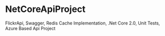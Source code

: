 # NetCoreApiProject
FlickrApi, Swagger, Redis Cache Implementation, .Net Core 2.0, Unit Tests, Azure Based Api Project
